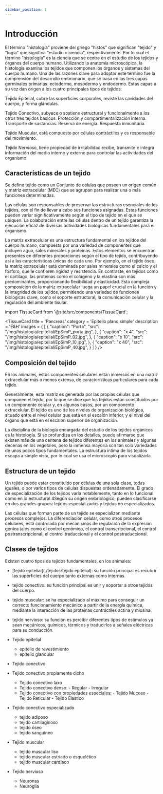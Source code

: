 ```yaml
---
sidebar_position: 1
---
```


# Introducción

El término "histología" proviene del griego "histos" que significan "tejido" y "logía" que significa "estudio o ciencia", respectivamente. Por lo cual el término "histología" es la ciencia que se centra en el estudio de los tejidos y órganos  del cuerpo humano. Utilizando la anatomía microscópica, la histología examina los tejidos que componen los órganos y sistemas del cuerpo humano. Una de las razones clave para adoptar este término fue la comprensión del desarrollo embrionario, que se basa en las tres capas germinales primarias: ectodermo, mesodermo y endodermo. Estas capas a su vez dan origen a los cuatro principales tipos de tejidos:

Tejido Epitelial, cubre las superficies corporales, reviste las cavidades del cuerpo, y forma glándulas.

 Tejido Conectivo, subyace o sostiene estructural y funcionalmente a los otros tres tejidos básicos. Protección y compartimentalización interna. Transporte de sustancias. Reserva de energía. Respuesta inmunitaria.

 Tejido Muscular, está compuesto por células contráctiles y es responsable del movimiento.

 Tejido Nervioso, tiene propiedad de irritabilidad recibe, transmite e integra información del medio interno y externo para controlar las actividades del organismo.                               

## Características de un tejido

Se define tejido como un Conjunto de células que poseen un origen común y matriz extracelular (MEC) que se agrupan para realizar una o más funciones determinadas. 

Las células son responsables de preservar las estructuras esenciales de los tejidos, con el fin de llevar a cabo sus funciones asignadas. Estas funciones pueden variar significativamente según el tipo de tejido en el que se ubiquen. La colaboración entre las células dentro de un tejido garantiza la ejecución eficaz de diversas actividades biológicas fundamentales para el organismo.

La matriz extracelular es una estructura fundamental en los tejidos del cuerpo humano, compuesta por una variedad de componentes que incluyen agua, sales minerales y proteínas. Estos elementos se encuentran presentes en diferentes proporciones según el tipo de tejido, contribuyendo así a las características únicas de cada uno. Por ejemplo, en el tejido óseo, la matriz extracelular está dominada por sales minerales como el calcio y el fósforo, que le confieren rigidez y resistencia. En contraste, en tejidos como el cartílago, las proteínas como el colágeno y la elastina son más predominantes, proporcionando flexibilidad y elasticidad. Esta compleja composición de la matriz extracelular juega un papel crucial en la función y la integridad de los tejidos, permitiendo una variedad de funciones biológicas clave, como el soporte estructural, la comunicación celular y la regulación del ambiente tisular.







import TissueCard from '@site/src/components/TissueCard';

<TissueCard
  title = 'Pancreas'
  category = 'Epitelio plano simple'
  description = 'E&H'
  images = {
    [
      {
        "caption": "Porta",
        "src": "/img/histologia/epitelial/EpSimP_porta.jpg",
      },
      {
        "caption": "x 4",
        "src": "/img/histologia/epitelial/EpSimP_02.jpg",
      },
      {
        "caption": "x 10",
        "src": "/img/histologia/epitelial/EpSimP_10.jpg",
      },
      {
        "caption": "x 40",
        "src": "/img/histologia/epitelial/EpSimP_40.jpg",
      }
    ]
  }
/>

## Composición del tejido

En los animales, estos componentes celulares están inmersos en una matriz extracelular más o menos extensa, de características particulares para cada tejido.

Generalmente, esta matriz es generada por las propias células que componen el tejido, por lo que se dice que los tejidos están constituidos por un componente celular y, en algunos casos, por un componente extracelular. El tejido es uno de los niveles de organización biológica, situado entre el nivel celular que está en el escalón inferior, y el nivel del órgano que está en el escalón superior de organización.

La disciplina de la biología encargada del estudio de los tejidos orgánicos es la histología. Si se profundiza en los detalles, puede afirmarse que existen más de una centena de tejidos diferentes en los animales y algunas decenas en los vegetales, pero la inmensa mayoría son tan solo variedades de unos pocos tipos fundamentales. La estructura íntima de los tejidos escapa a simple vista, por lo cual se usa el microscopio para visualizarla.

## Estructura de un tejido

Un tejido puede estar constituido por células de una sola clase, todas iguales, o por varios tipos de células dispuestas ordenadamente. El grado de especialización de los tejidos varía notablemente, tanto en lo funcional como en lo estructural.4​Según su origen embriológico, pueden clasificarse en dos grandes grupos: tejidos especializados y tejidos no especializados.

Las células que forman parte de un tejido se especializan mediante procesos complejos. La diferenciación celular, como otros procesos celulares, está controlada por mecanismos de regulación de la expresión génica tales como el control genómico, el control transcripcional, el control postranscripcional, el control traduccional y el control postraduccional.

## Clases de tejidos

Existen cuatro tipos de tejidos fundamentales, en los animales:

* [tejido epitelial](./tejidos/tejido epitelial): su función principal es recubrir las superficies del cuerpo tanto externas como internas.
* tejido conectivo: su función principal es unir y soportar a otros tejidos del cuerpo.
* tejido muscular: se ha especializado al máximo para conseguir un correcto funcionamiento mecánico a partir de la energía química, mediante la interacción de las proteínas contráctiles actina y miosina.
* tejido nervioso: su función es percibir diferentes tipos de estímulos ya sean mecánicos, químicos, térmicos y traducirlos a señales eléctricas para su conducción.

* Tejido epitelial
  - epitelio de revestimiento
  - epitelio glandular

* Tejido conectivo
* Tejido conectivo propiamente dicho
  - Tejido conectivo laxo
  - Tejido conectivo denso:
               - Regular
               - Irregular
  -  Tejido conectivo con propiedades especiales:
               - Tejido Mucoso
               - Tejido Reticular
               - Tejido Elastico
* Tejido conectivo especializado
  - tejido adiposo
  - tejido cartilaginoso
  - tejido óseo
  - tejido sanguineo

* Tejido muscular
  - tejido muscular liso
  - tejido muscular estriado o esquelético
  - tejido muscular cardíaco
    
* Tejido nervioso
  - Neuronas
  - Neuroglia

